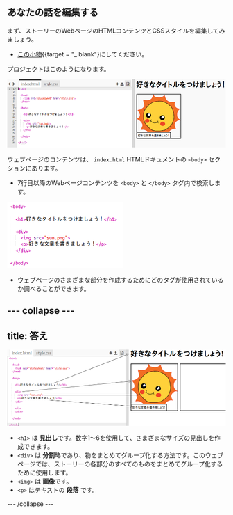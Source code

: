 ## あなたの話を編集する

まず、ストーリーのWebページのHTMLコンテンツとCSSスタイルを編集してみましょう。

+ [この小物](http://jumpto.cc/web-story){{target = "_ blank"}にしてください。

プロジェクトはこのようになります。

![スクリーンショット](images/story-starter.png)

ウェブページのコンテンツは、 `index.html` HTMLドキュメントの `<body>` セクションにあります。

+ 7行目以降のWebページコンテンツを `<body>` と `</body>` タグ内で検索します。

![screenshot](images/story-html.png)

+ ウェブページのさまざまな部分を作成するためにどのタグが使用されているか調べることができます。

## \--- collapse \---

## title: 答え

![スクリーンショット](images/story-elements.png)

+ `<h1>` は **見出し**です。数字1〜6を使用して、さまざまなサイズの見出しを作成できます。
+ `<div>` は **分割**略であり、物をまとめてグループ化する方法です。このウェブページでは、ストーリーの各部分のすべてのものをまとめてグループ化するために使用します。
+ `<img>` は **画像**です。
+ `<p>` はテキストの **段落** です。

\--- /collapse \---